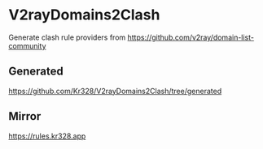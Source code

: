 # V2rayDomains2Clash

Generate clash rule providers from https://github.com/v2ray/domain-list-community

## Generated

https://github.com/Kr328/V2rayDomains2Clash/tree/generated

## Mirror

https://rules.kr328.app
